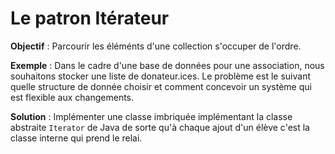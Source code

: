 # Le patron Itérateur 
**Objectif** : Parcourir les éléménts d'une collection s'occuper de
l'ordre.

**Exemple** : Dans le cadre d'une base de données pour 
une association, nous souhaitons stocker une liste de donateur.ices. 
Le problème est le suivant quelle structure de donnée choisir et 
comment concevoir un système qui est flexible aux changements. 

**Solution** : Implémenter une classe imbriquée implémentant la 
classe abstraite `Iterator` de Java de sorte qu'à chaque ajout d'un
élève c'est la  classe interne qui prend le relai. 